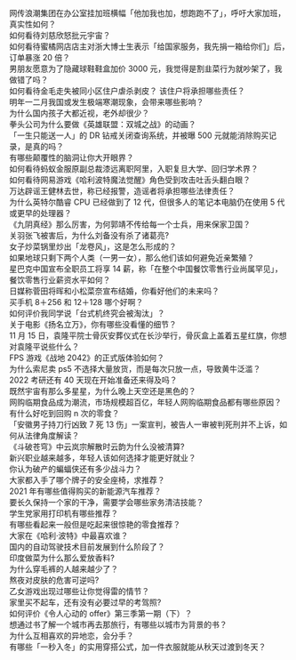 网传浪潮集团在办公室挂加班横幅「他加我也加，想跑跑不了」，呼吁大家加班，真实性如何？  
如何看待刘慈欣怒批元宇宙？  
如何看待蜜橘网店店主对浙大博士生表示「给国家服务，我先捐一箱给你们」后，订单暴涨 20 倍？  
男朋友愿意为了隐藏球鞋鞋盒加价 3000 元，我觉得是割韭菜行为就吵架了，我做错了吗？  
如何看待金毛走失被同小区住户虐杀剥皮？ 该住户将承担哪些责任？  
明年一二月我国或发生极端寒潮现象，会带来哪些影响？  
为什么国内孩子大都近视，老外却很少？  
拳头公司为什么要做《英雄联盟：双城之战》的动画？  
「一生只能送一人」的 DR 钻戒关闭查询系统，并被曝 500 元就能消除购买记录，是真的吗？  
有哪些颠覆性的脑洞让你大开眼界？  
如何看待蚂蚁金服原副总裁漆远离职阿里，入职复旦大学、回归学术界？  
如何看待网易游戏《哈利波特魔法觉醒》角色受到攻击吐舌头翻白眼？  
万达辟谣王健林去世，称已经报警，造谣者将承担哪些法律责任？  
为什么英特尔酷睿 CPU 已经做到了 12 代，但很多人的笔记本电脑仍在使用 5 代或更早的处理器？  
《九阴真经》那么厉害，为何郭靖不传给每一个士兵，用来保家卫国？  
关羽张飞被害后，为什么刘备没有杀了诸葛亮?  
女子炒菜锅里炒出「龙卷风」，这是怎么形成的？  
如果地球只剩下两个人类（一男一女），那么他们该如何避免近亲繁殖？  
星巴克中国宣布全职员工将享 14 薪，称「在整个中国餐饮零售行业尚属罕见」，餐饮零售行业薪资水平如何？  
日媒称菅田将晖和小松菜奈宣布结婚，你看好他们的未来吗？  
买手机 8＋256 和 12＋128 哪个好啊？  
如何评价我同学说「台式机终究会被淘汰」？  
关于电影《扬名立万》，你有哪些没看懂的细节？  
11 月 15 日，袁隆平院士骨灰安葬仪式在长沙举行，骨灰盒上盖着五星红旗，你想对袁隆平说些什么？  
FPS 游戏《战地 2042》的正式版体验如何？  
为什么索尼卖 ps5 不选择大量放货，而是每次只放一点，导致黄牛泛滥？  
2022 考研还有 40 天现在开始准备还来得及吗？  
既然宇宙有那么多星星，为什么晚上天空还是黑色的？  
网购临期食品成为潮流，市场规模超百亿，年轻人网购临期食品都有哪些原因？  
有什么好吃到回购 n 次的零食？  
「安徽男子持刀行凶致 7 死 13 伤」一案宣判，被告人一审被判死刑并不上诉，如何从法律角度解读？  
《斗破苍穹》中云岚宗解散时云韵为什么没被清算?  
新兴职业越来越多，年轻人该如何选择才能更好就业？  
你认为破产的蝙蝠侠还有多少战斗力？  
大家都入手了哪个牌子的安全座椅，求推荐？  
2021 年有哪些值得购买的新能源汽车推荐？  
要长久保持一个家的干净，需要学会哪些家务清洁技能？  
学生党家用打印机有哪些推荐？  
有哪些看起来一般但是吃起来很惊艳的零食推荐？  
大家在《哈利·波特》中最喜欢谁？  
国内的自动驾驶技术目前发展到什么阶段了？  
印度做菜为什么那么爱放香料?  
为什么穿毛裤的人越来越少了？  
熬夜对皮肤的危害可逆吗?  
乙女游戏出现过哪些让你觉得雷的情节？  
家里买不起车，还有没有必要过早的考驾照?  
如何评价《令人心动的 offer》第三季第一期（下）？  
想通过书了解一个城市再去那旅行，有哪些以城市为背景的书？  
为什么互相喜欢的异地恋，会分手？  
有哪些「一秒入冬」的实用穿搭公式，加一件衣服就能从秋天过渡到冬天？  
